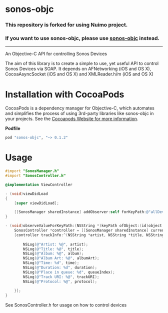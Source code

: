 sonos-objc
==========
### This repository is forked for using Nuimo project.
### If you want to use sonos-objc, please use [sonos-objc](https://github.com/n1mda/sonos-objc) instead.
---  
An Objective-C API for controlling Sonos Devices

The aim of this library is to create a simple to use, yet useful API to control Sonos Devices via SOAP. It depends on AFNetworking (iOS and OS X), CocoaAsyncSocket (iOS and OS X) and XMLReader.h/m (iOS and OS X)

# Installation with CocoaPods

CocoaPods is a dependency manager for Objective-C, which automates and simplifies the process of using 3rd-party libraries like sonos-objc in your projects. See the [Cocoapods Website for more information](http://cocoapods.org/).

**Podfile**

```rb
pod "sonos-objc", "~> 0.1.2"
```

# Usage

```objective-c
#import "SonosManager.h"
#import "SonosController.h"

@implementation ViewController

- (void)viewDidLoad
{
    [super viewDidLoad];

    [[SonosManager sharedInstance] addObserver:self forKeyPath:@"allDevices" options:NSKeyValueObservingOptionNew context:NULL];
}

- (void)observeValueForKeyPath:(NSString *)keyPath ofObject:(id)object change:(NSDictionary *)change context:(void *)context {
	SonosController *controller = [[SonosManager sharedInstance] currentDevice];
    [controller trackInfo:^(NSString *artist, NSString *title, NSString *album, NSURL *albumArt, NSInteger time, NSInteger duration, NSInteger queueIndex, NSString *trackURI, NSString *protocol, NSError *error){
        
        NSLog(@"Artist: %@", artist);
        NSLog(@"Title: %@", title);
        NSLog(@"Album: %@", album);
        NSLog(@"Album Art: %@", albumArt);
        NSLog(@"Time: %d", time);
        NSLog(@"Duration: %d", duration);
        NSLog(@"Place in queue: %d", queueIndex);
        NSLog(@"Track URI: %@", trackURI);
        NSLog(@"Protocol: %@", protocol);
        
    }];
}
```

See SonosController.h for usage on how to control devices

